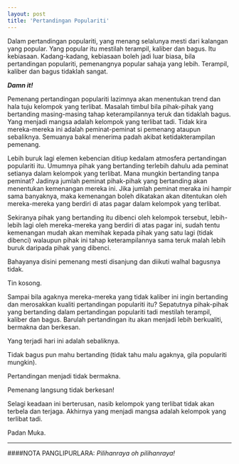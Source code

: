 ```yaml
---
layout: post
title: 'Pertandingan Populariti'
---
```


Dalam pertandingan populariti, yang menang selalunya mesti dari kalangan yang
popular. Yang popular itu mestilah terampil, kaliber dan bagus. Itu kebiasaan.
Kadang-kadang, kebiasaan boleh jadi luar biasa, bila pertandingan populariti,
pemenangnya popular sahaja yang lebih. Terampil, kaliber dan bagus tidaklah
sangat.
  
*__Damn it!__*

Pemenang pertandingan populariti lazimnya akan menentukan trend dan hala tuju
kelompok yang terlibat. Masalah timbul bila pihak-pihak yang bertanding
masing-masing tahap keterampilannya teruk dan tidaklah bagus. Yang menjadi
mangsa adalah kelompok yang terlibat tadi. Tidak kira mereka-mereka ini adalah
peminat-peminat si pemenang ataupun sebaliknya. Semuanya bakal menerima padah
akibat ketidakterampilan pemenang.
  
Lebih buruk lagi elemen kebencian ditiup kedalam atmosfera pertandingan
populariti itu. Umumnya pihak yang bertanding terlebih dahulu ada peminat
setianya dalam kelompok yang terlibat. Mana mungkin bertanding tanpa peminat?
Jadinya jumlah peminat pihak-pihak yang bertanding akan menentukan kemenangan
mereka ini. Jika jumlah peminat meraka ini hampir sama banyaknya, maka
kemenangan boleh dikatakan akan ditentukan oleh mereka-mereka yang berdiri di
atas pagar dalam kelompok yang terlibat.
  
Sekiranya pihak yang bertanding itu dibenci oleh kelompok tersebut, lebih-
lebih lagi oleh mereka-mereka yang berdiri di atas pagar ini, sudah tentu
kemenangan mudah akan memihak kepada pihak yang satu lagi (tidak dibenci)
walaupun pihak ini tahap keterampilannya sama teruk malah lebih buruk daripada
pihak yang dibenci.
  
Bahayanya disini pemenang mesti disanjung dan diikuti walhal bagusnya tidak.

Tin kosong.

Sampai bila agaknya mereka-mereka yang tidak kaliber ini ingin bertanding dan
merosakkan kualiti pertandingan populariti itu? Sepatutnya pihak-pihak yang
bertanding dalam pertandingan populariti tadi mestilah terampil, kaliber dan
bagus. Barulah pertandingan itu akan menjadi lebih berkualiti, bermakna dan
berkesan.

Yang terjadi hari ini adalah sebaliknya.

Tidak bagus pun mahu bertanding (tidak tahu malu agaknya, gila populariti
mungkin).

Pertandingan menjadi tidak bermakna.

Pemenang langsung tidak berkesan!
  
Selagi keadaan ini berterusan, nasib kelompok yang terlibat tidak akan terbela
dan terjaga. Akhirnya yang menjadi mangsa adalah kelompok yang terlibat tadi.
  
Padan Muka.

---
####NOTA PANGLIPURLARA:
*Pilihanraya oh pilihanraya!*
